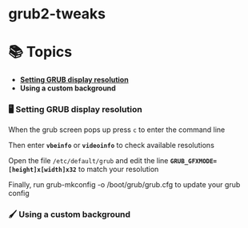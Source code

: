 # grub2-tweaks

# 📚 Topics
- [**Setting GRUB display resolution**](https://duckduckgo.com)
- **Using a custom background**

### 🖥️ Setting GRUB display resolution

When the grub screen pops up press `c` to enter the command line

Then enter **`vbeinfo`** or **`videoinfo`** to check available resolutions
 
Open the file `/etc/default/grub` and edit the line **`GRUB_GFXMODE=[height]x[width]x32`** to match your resolution

Finally, run grub-mkconfig -o /boot/grub/grub.cfg to update your grub config

### 🖌️ Using a custom background
